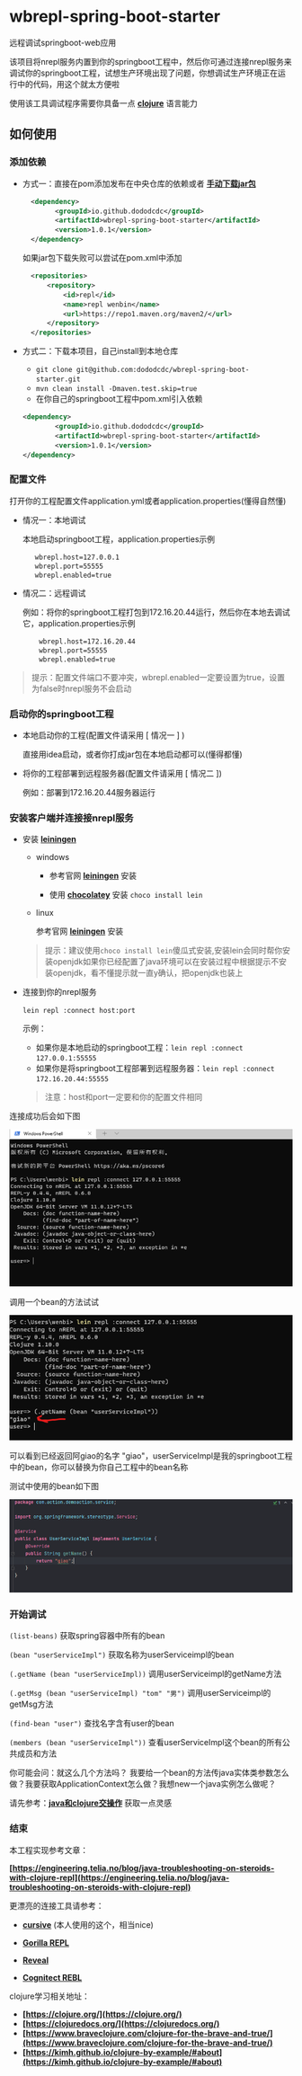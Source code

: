 # wbrepl-spring-boot-starter

远程调试springboot-web应用

该项目将nrepl服务内置到你的springboot工程中，然后你可通过连接nrepl服务来调试你的springboot工程，试想生产环境出现了问题，你想调试生产环境正在运行中的代码，用这个就太方便啦

使用该工具调试程序需要你具备一点 __[clojure](https://clojure.org/index)__ 语言能力

## 如何使用

### 添加依赖

* 方式一：直接在pom添加发布在中央仓库的依赖或者
  __[手动下载jar包](https://repo1.maven.org/maven2/io/github/dododcdc/wbrepl-spring-boot-starter/)__
  ```xml
    <dependency>
          <groupId>io.github.dododcdc</groupId>
          <artifactId>wbrepl-spring-boot-starter</artifactId>
          <version>1.0.1</version>
    </dependency>

  ```
  
  如果jar包下载失败可以尝试在pom.xml中添加

  ```xml
    <repositories>
        <repository>
            <id>repl</id>
            <name>repl wenbin</name>
            <url>https://repo1.maven.org/maven2/</url>
        </repository>
    </repositories>
  ```
 
* 方式二：下载本项目，自己install到本地仓库

    * `git clone git@github.com:dododcdc/wbrepl-spring-boot-starter.git`
    * `mvn clean install -Dmaven.test.skip=true`
    * 在你自己的springboot工程中pom.xml引入依赖
  ```xml
  <dependency>
          <groupId>io.github.dododcdc</groupId>
          <artifactId>wbrepl-spring-boot-starter</artifactId>
          <version>1.0.1</version>
  </dependency>
  ```

### 配置文件
 打开你的工程配置文件application.yml或者application.properties(懂得自然懂)
   * 情况一：本地调试
  
     本地启动springboot工程，application.properties示例
     
     ```properties
        wbrepl.host=127.0.0.1
        wbrepl.port=55555
        wbrepl.enabled=true
     ```
     
   * 情况二：远程调试

       例如：将你的springboot工程打包到172.16.20.44运行，然后你在本地去调试它，application.properties示例

        ```properties
            wbrepl.host=172.16.20.44
            wbrepl.port=55555
            wbrepl.enabled=true
        ```

      

> 提示：配置文件端口不要冲突，wbrepl.enabled一定要设置为true，设置为false时nrepl服务不会启动

### 启动你的springboot工程 
* 本地启动你的工程(配置文件请采用 [ 情况一 ] )
   
  直接用idea启动，或者你打成jar包在本地启动都可以(懂得都懂)

* 将你的工程部署到远程服务器(配置文件请采用 [ 情况二 ])
  
  例如：部署到172.16.20.44服务器运行

### 安装客户端并连接接nrepl服务

* 安装 __[leiningen](https://leiningen.org/)__ 
  * windows 
    
    * 参考官网  __[leiningen](https://leiningen.org/)__ 安装

    * 使用 __[chocolatey](https://chocolatey.org/install)__ 安装 ```choco install lein```

  * linux

    参考官网 __[leiningen](https://leiningen.org/)__  安装 
  
  > 提示：建议使用`choco install lein`傻瓜式安装,安装lein会同时帮你安装openjdk如果你已经配置了java环境可以在安装过程中根据提示不安装openjdk，看不懂提示就一直y确认，把openjdk也装上

* 连接到你的nrepl服务

    `lein repl :connect host:port` 

  示例：

  * 如果你是本地启动的springboot工程：`lein repl :connect 127.0.0.1:55555`
  * 如果你是将springboot工程部署到远程服务器：`lein repl :connect 172.16.20.44:55555`
 
  > 注意：host和port一定要和你的配置文件相同

连接成功后会如下图

![img.png](img.png)

调用一个bean的方法试试

![img_1.png](img_1.png)

可以看到已经返回阿giao的名字 "giao"，userServiceImpl是我的springboot工程中的bean，你可以替换为你自己工程中的bean名称

测试中使用的bean如下图

![img_2.png](img_2.png)

### 开始调试
`(list-beans)` 获取spring容器中所有的bean

`(bean "userServiceImpl")` 获取名称为userServiceimpl的bean 

`(.getName (bean "userServiceImpl))` 调用userServiceimpl的getName方法

`(.getMsg (bean "userServiceImpl) "tom" "男")` 调用userServiceimpl的getMsg方法

`(find-bean "user")` 查找名字含有user的bean 

`(members (bean "userServiceImpl"))` 查看userServiceImpl这个bean的所有公共成员和方法

你可能会问：就这么几个方法吗？ 我要给一个bean的方法传java实体类参数怎么做？我要获取ApplicationContext怎么做？我想new一个java实例怎么做呢？

请先参考：__[java和clojure交操作](https://clojure.org/reference/java_interop)__ 获取一点灵感

### 结束
本工程实现参考文章：

__[https://engineering.telia.no/blog/java-troubleshooting-on-steroids-with-clojure-repl](https://engineering.telia.no/blog/java-troubleshooting-on-steroids-with-clojure-repl)__

更漂亮的连接工具请参考：
* __[cursive](https://cursive-ide.com/userguide/repl.html)__ (本人使用的这个，相当nice)

* __[Gorilla REPL](http://gorilla-repl.org/)__

* __[Reveal](https://vlaaad.github.io/reveal/)__

* __[Cognitect REBL](https://docs.datomic.com/cloud/other-tools/REBL.html)__

clojure学习相关地址： 
* __[https://clojure.org/](https://clojure.org/)__
* __[https://clojuredocs.org/](https://clojuredocs.org/)__
* __[https://www.braveclojure.com/clojure-for-the-brave-and-true/](https://www.braveclojure.com/clojure-for-the-brave-and-true/)__ 
* __[https://kimh.github.io/clojure-by-example/#about](https://kimh.github.io/clojure-by-example/#about)__


